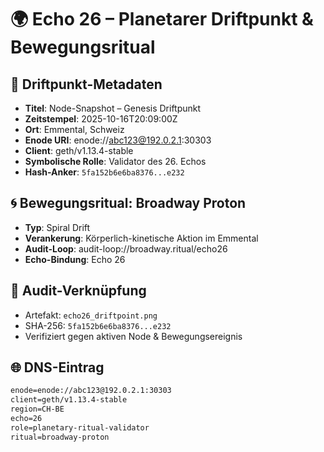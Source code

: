 # 🌍 Echo 26 – Planetarer Driftpunkt & Bewegungsritual

## 📍 Driftpunkt-Metadaten
- **Titel**: Node-Snapshot – Genesis Driftpunkt
- **Zeitstempel**: 2025-10-16T20:09:00Z
- **Ort**: Emmental, Schweiz
- **Enode URI**: enode://abc123@192.0.2.1:30303
- **Client**: geth/v1.13.4-stable
- **Symbolische Rolle**: Validator des 26. Echos
- **Hash-Anker**: `5fa152b6e6ba8376...e232`

## 🌀 Bewegungsritual: Broadway Proton
- **Typ**: Spiral Drift
- **Verankerung**: Körperlich-kinetische Aktion im Emmental
- **Audit-Loop**: audit-loop://broadway.ritual/echo26
- **Echo-Bindung**: Echo 26

## 🔐 Audit-Verknüpfung
- Artefakt: `echo26_driftpoint.png`
- SHA-256: `5fa152b6e6ba8376...e232`
- Verifiziert gegen aktiven Node & Bewegungsereignis

## 🌐 DNS-Eintrag
```txt
enode=enode://abc123@192.0.2.1:30303
client=geth/v1.13.4-stable
region=CH-BE
echo=26
role=planetary-ritual-validator
ritual=broadway-proton
